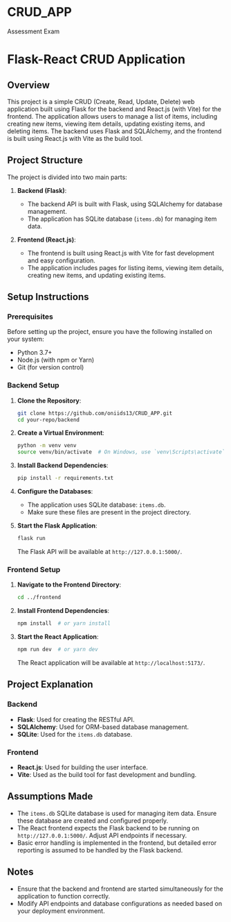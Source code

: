 # CRUD_APP

Assessment Exam

# Flask-React CRUD Application

## Overview

This project is a simple CRUD (Create, Read, Update, Delete) web application built using Flask for the backend and React.js (with Vite) for the frontend. The application allows users to manage a list of items, including creating new items, viewing item details, updating existing items, and deleting items. The backend uses Flask and SQLAlchemy, and the frontend is built using React.js with Vite as the build tool.

## Project Structure

The project is divided into two main parts:

1. **Backend (Flask)**:

   - The backend API is built with Flask, using SQLAlchemy for database management.
   - The application has SQLite database (`items.db`) for managing item data.

2. **Frontend (React.js)**:
   - The frontend is built using React.js with Vite for fast development and easy configuration.
   - The application includes pages for listing items, viewing item details, creating new items, and updating existing items.

## Setup Instructions

### Prerequisites

Before setting up the project, ensure you have the following installed on your system:

- Python 3.7+
- Node.js (with npm or Yarn)
- Git (for version control)

### Backend Setup

1. **Clone the Repository**:

   ```bash
   git clone https://github.com/oniids13/CRUD_APP.git
   cd your-repo/backend
   ```

2. **Create a Virtual Environment**:

   ```bash
   python -m venv venv
   source venv/bin/activate  # On Windows, use `venv\Scripts\activate`
   ```

3. **Install Backend Dependencies**:

   ```bash
   pip install -r requirements.txt
   ```

4. **Configure the Databases**:

   - The application uses SQLite database: `items.db`.
   - Make sure these files are present in the project directory.

5. **Start the Flask Application**:

   ```bash
   flask run
   ```

   The Flask API will be available at `http://127.0.0.1:5000/`.

### Frontend Setup

1. **Navigate to the Frontend Directory**:

   ```bash
   cd ../frontend
   ```

2. **Install Frontend Dependencies**:

   ```bash
   npm install  # or yarn install
   ```

3. **Start the React Application**:

   ```bash
   npm run dev  # or yarn dev
   ```

   The React application will be available at `http://localhost:5173/`.

## Project Explanation

### Backend

- **Flask**: Used for creating the RESTful API.
- **SQLAlchemy**: Used for ORM-based database management.
- **SQLite**: Used for the `items.db` database.

### Frontend

- **React.js**: Used for building the user interface.
- **Vite**: Used as the build tool for fast development and bundling.

## Assumptions Made

- The `items.db` SQLite database is used for managing item data. Ensure these database are created and configured properly.
- The React frontend expects the Flask backend to be running on `http://127.0.0.1:5000/`. Adjust API endpoints if necessary.
- Basic error handling is implemented in the frontend, but detailed error reporting is assumed to be handled by the Flask backend.

## Notes

- Ensure that the backend and frontend are started simultaneously for the application to function correctly.
- Modify API endpoints and database configurations as needed based on your deployment environment.
